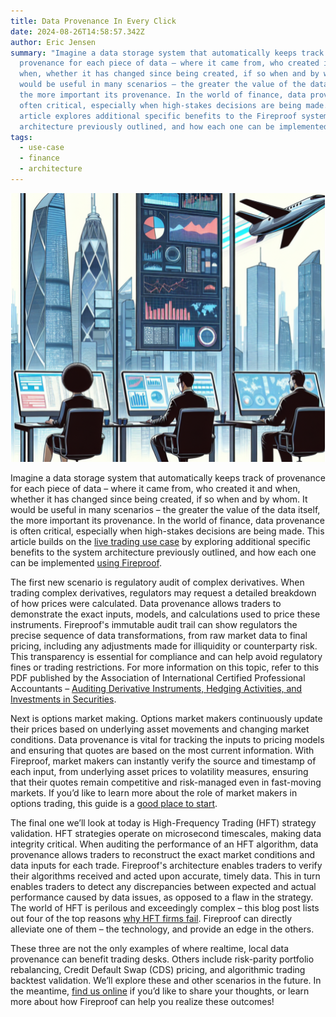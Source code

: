 ```yaml
---
title: Data Provenance In Every Click
date: 2024-08-26T14:58:57.342Z
author: Eric Jensen
summary: "Imagine a data storage system that automatically keeps track of
  provenance for each piece of data – where it came from, who created it and
  when, whether it has changed since being created, if so when and by whom. It
  would be useful in many scenarios – the greater the value of the data itself,
  the more important its provenance. In the world of finance, data provenance is
  often critical, especially when high-stakes decisions are being made. This
  article explores additional specific benefits to the Fireproof system
  architecture previously outlined, and how each one can be implemented. "
tags:
  - use-case
  - finance
  - architecture
---
```

![](/static/img/content-misc-diagrams-pics-etc.png)

Imagine a data storage system that automatically keeps track of provenance for each piece of data – where it came from, who created it and when, whether it has changed since being created, if so when and by whom. It would be useful in many scenarios – the greater the value of the data itself, the more important its provenance. In the world of finance, data provenance is often critical, especially when high-stakes decisions are being made. This article builds on the [live trading use case](https://fireproof.storage/posts/use-case:-hedge-fund-strategy-approval-workflow-for-live-trading-desk/) by exploring additional specific benefits to the system architecture previously outlined, and how each one can be implemented [using Fireproof](https://github.com/fireproof-storage).  

The first new scenario is regulatory audit of complex derivatives. When trading complex derivatives, regulators may request a detailed breakdown of how prices were calculated. Data provenance allows traders to demonstrate the exact inputs, models, and calculations used to price these instruments. Fireproof's immutable audit trail can show regulators the precise sequence of data transformations, from raw market data to final pricing, including any adjustments made for illiquidity or counterparty risk. This transparency is essential for compliance and can help avoid regulatory fines or trading restrictions. For more information on this topic, refer to this PDF published by the Association of International Certified Professional Accountants – [Auditing Derivative Instruments, Hedging Activities, and Investments in Securities](https://us.aicpa.org/content/dam/aicpa/research/standards/auditattest/downloadabledocuments/au-00332.pdf).

Next is options market making. Options market makers continuously update their prices based on underlying asset movements and changing market conditions. Data provenance is vital for tracking the inputs to pricing models and ensuring that quotes are based on the most current information. With Fireproof, market makers can instantly verify the source and timestamp of each input, from underlying asset prices to volatility measures, ensuring that their quotes remain competitive and risk-managed even in fast-moving markets. If you’d like to learn more about the role of market makers in options trading, this guide is a [good place to start](https://www.projectfinance.com/options-market-maker/). 

The final one we’ll look at today is High-Frequency Trading (HFT) strategy validation. HFT strategies operate on microsecond timescales, making data integrity critical. When auditing the performance of an HFT algorithm, data provenance allows traders to reconstruct the exact market conditions and data inputs for each trade. Fireproof's architecture enables traders to verify their algorithms received and acted upon accurate, timely data. This in turn enables traders to detect any discrepancies between expected and actual performance caused by data issues, as opposed to a flaw in the strategy. The world of HFT is perilous and exceedingly complex – this blog post lists out four of the top reasons [why HFT firms fail](https://blog.bettertrader.co/2023/02/21/why-high-frequency-trading-hft-operations-fail-exploring-the-risks-and-challenges/). Fireproof can directly alleviate one of them – the technology, and provide an edge in the others. 

These three are not the only examples of where realtime, local data provenance can benefit trading desks. Others include risk-parity portfolio rebalancing, Credit Default Swap (CDS) pricing, and algorithmic trading backtest validation. We’ll explore these and other scenarios in the future. In the meantime, [find us online](https://fireproof.storage/service-and-support/) if you’d like to share your thoughts, or learn more about how Fireproof can help you realize these outcomes!